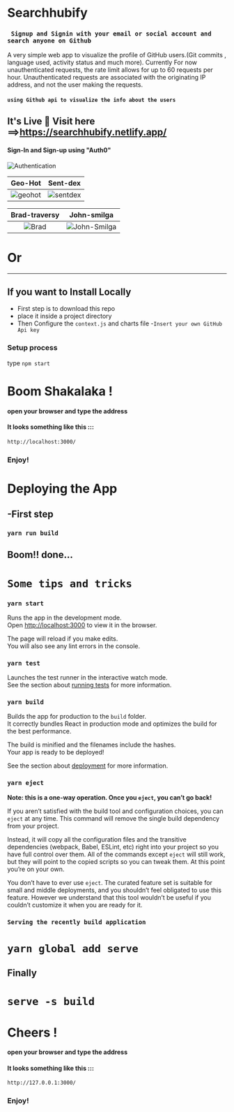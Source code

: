 # Searchhubify 
### ``` Signup and Signin with your email or social account and search anyone on Github```

A very simple web app to visualize the profile of GitHub users.(Git commits , language used, activity status and much more). Currently For now unauthenticated requests, the rate limit allows for up to 60 requests per hour. Unauthenticated requests are associated with the originating IP address, and not the user making the requests.

#### ```using Github api to visualize the info about the users```

## It's Live 🎉 Visit here ==>https://searchhubify.netlify.app/



#### Sign-In and Sign-up using "Auth0" 

![Authentication](https://user-images.githubusercontent.com/37651620/88461843-e770d780-cec6-11ea-850a-669e16e8e870.gif)


Geo-Hot          |  Sent-dex                             
:----------------------------:|:--------------------------------------:
![geohot](https://user-images.githubusercontent.com/37651620/88462181-22740a80-cec9-11ea-940e-a1a41e6b2c5e.gif)| ![sentdex](https://user-images.githubusercontent.com/37651620/88462441-007b8780-cecb-11ea-836b-3110a2608cca.gif)

Brad-traversy    | John-smilga
:------------------:|:-----------------:
![Brad](https://user-images.githubusercontent.com/37651620/88462799-c95aa580-cecd-11ea-9d43-84a1668775c0.gif) | ![John-Smilga](https://user-images.githubusercontent.com/37651620/88462587-32411e00-cecc-11ea-8ae7-96360f056af9.gif)


# Or 
---
## If you want to Install Locally
- First step is to download this repo 
- place it inside a project directory 
- Then Configure the `context.js` and charts file 
-`Insert your own GitHub Api key`

### Setup process
type `npm start`

# Boom Shakalaka !
#### open your browser and type the address 
#### It looks something like this :::
~~~bash
http://localhost:3000/
~~~
### Enjoy!

# Deploying the App

## -First step 
### `yarn run build`

## Boom!! done...

# `Some tips and tricks`
### `yarn start`

Runs the app in the development mode.<br />
Open [http://localhost:3000](http://localhost:3000) to view it in the browser.

The page will reload if you make edits.<br />
You will also see any lint errors in the console.

### `yarn test`

Launches the test runner in the interactive watch mode.<br />
See the section about [running tests](https://facebook.github.io/create-react-app/docs/running-tests) for more information.

### `yarn build`

Builds the app for production to the `build` folder.<br />
It correctly bundles React in production mode and optimizes the build for the best performance.

The build is minified and the filenames include the hashes.<br />
Your app is ready to be deployed!

See the section about [deployment](https://facebook.github.io/create-react-app/docs/deployment) for more information.

### `yarn eject`

**Note: this is a one-way operation. Once you `eject`, you can’t go back!**

If you aren’t satisfied with the build tool and configuration choices, you can `eject` at any time. This command will remove the single build dependency from your project.

Instead, it will copy all the configuration files and the transitive dependencies (webpack, Babel, ESLint, etc) right into your project so you have full control over them. All of the commands except `eject` will still work, but they will point to the copied scripts so you can tweak them. At this point you’re on your own.

You don’t have to ever use `eject`. The curated feature set is suitable for small and middle deployments, and you shouldn’t feel obligated to use this feature. However we understand that this tool wouldn’t be useful if you couldn’t customize it when you are ready for it.


### `Serving the recently build application`
# `yarn global add serve`

## Finally
# `serve -s build`

# Cheers !
#### open your browser and type the address 
#### It looks something like this :::
~~~bash
http://127.0.0.1:3000/
~~~
### Enjoy!


